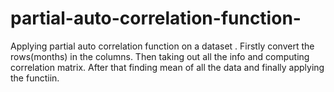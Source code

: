 # partial-auto-correlation-function-
Applying partial auto correlation function on a dataset . Firstly convert the rows(months) in the columns. Then taking out all the info and computing correlation matrix. After that finding mean of all the data and finally applying the functiin.
